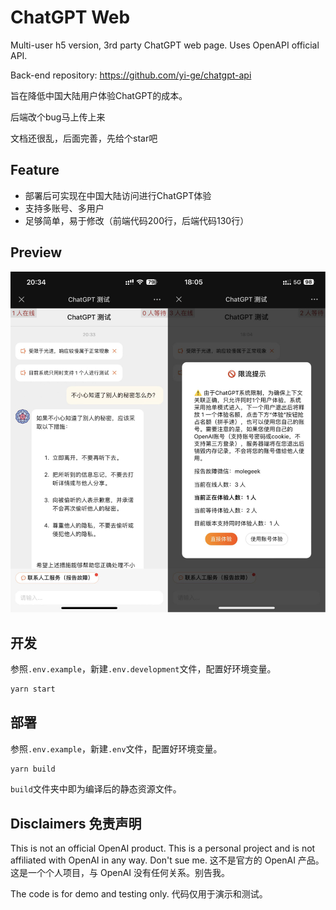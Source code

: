 # ChatGPT Web

Multi-user h5 version, 3rd party ChatGPT web page. Uses OpenAPI official API.

Back-end repository: <https://github.com/yi-ge/chatgpt-api>

旨在降低中国大陆用户体验ChatGPT的成本。

后端改个bug马上传上来

文档还很乱，后面完善，先给个star吧

## Feature

- 部署后可实现在中国大陆访问进行ChatGPT体验
- 支持多账号、多用户
- 足够简单，易于修改（前端代码200行，后端代码130行）

## Preview

![screenshot](screenshot/preview.jpg)

## 开发

参照`.env.example`，新建`.env.development`文件，配置好环境变量。

```bash
yarn start
```

## 部署

参照`.env.example`，新建`.env`文件，配置好环境变量。

```bash
yarn build
```

`build`文件夹中即为编译后的静态资源文件。

## Disclaimers 免责声明

This is not an official OpenAI product. This is a personal project and is not affiliated with OpenAI in any way. Don't sue me.
这不是官方的 OpenAI 产品。这是一个个人项目，与 OpenAI 没有任何关系。别告我。

The code is for demo and testing only.
代码仅用于演示和测试。
